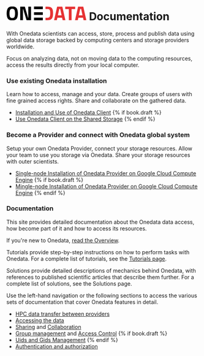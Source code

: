# ![Onedata](doc/img/heading.png) Documentation


With Onedata scientists can access, store, process and publish data using global data storage backed by computing centers and storage providers worldwide.

Focus on analyzing data, not on moving data to the computing resources, access the results directly from your local computer.


### Use existing Onedata installation
Learn how to access, manage and your data. Create groups of users with fine grained access rights. Share and collaborate on the gathered data.

- [Installation and Use of Onedata Client](doc/tutorial/screencast_oneclient_remote.md)
{% if book.draft %}
- [Use Onedata Client on the Shared Storage]()
{% endif %}

### Become a Provider and connect with Onedata global system

Setup your own Onedata Provider, connect your storage resources. Allow your team to use you storage via Onedata. Share your storage resources with outer scientists.

- [Single-node Installation of Onedata Provider on Google Cloud Compute Engine]()
{% if book.draft %}
- [Mingle-node Installation of Onedata Provider on Google Cloud Compute Engine]()
{% endif %}

### Documentation
This site provides detailed documentation about the Onedata data access, how become part of it and how to access its resources.

If you're new to Onedata, [read the Overview](doc/overview.md).

Tutorials provide step-by-step instructions on how to perform tasks with Onedata. For a complete list of tutorials, see the [Tutorials page](doc/tutorials.md).

Solutions provide detailed descriptions of mechanics behind Onedata, with references to published scientific articles that describe them further. For a complete list of solutions, see the Solutions page.


Use the left-hand navigation or the following sections to access the various sets of documentation that cover Onedata features in detail.

- [HPC data transfer between providers](doc/solutions/rtransfer.md)
- [Accessing the data]()
- [Sharing](doc/data_sharing.md) and [Collaboration](doc/space_collaboration.md)
- [Group management](doc/group_management.md) and [Access Control](doc/access_control.md) {% if book.draft %}
- [Uids and Gids Management]() {% endif %}
- [Authentication and authorization](doc/solutions/authentication.md)
